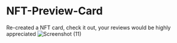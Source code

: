 # NFT-Preview-Card
Re-created a NFT card, check it out, your reviews would be highly appreciated
![Screenshot (11)](https://user-images.githubusercontent.com/61967682/149492334-e52fb695-4777-44cd-9575-8a60ed8a4fcb.png)
